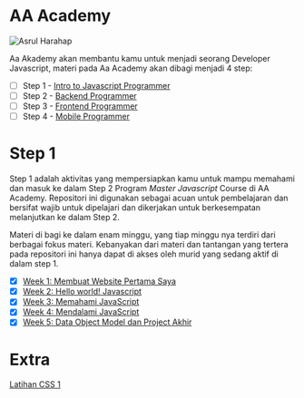 # AA Academy

![Asrul Harahap](https://avatars2.githubusercontent.com/u/15111402?s=100&v=4 "Asrul Harahap")

Aa Akademy akan membantu kamu untuk menjadi seorang Developer Javascript, materi pada Aa Academy akan dibagi menjadi 4 step:
- [ ] Step 1 - [Intro to Javascript Programmer](https://github.com/talkasrul/step-1)
- [ ] Step 2 - [Backend Programmer](https://github.com/talkasrul/step-2)
- [ ] Step 3 - [Frontend Programmer](https://github.com/talkasrul/step-3)
- [ ] Step 4 - [Mobile Programmer](https://github.com/talkasrul/step-4)

# Step 1

Step 1 adalah aktivitas yang mempersiapkan kamu untuk mampu memahami dan masuk ke dalam Step 2 Program *Master Javascript* Course di AA Academy. Repositori ini digunakan sebagai acuan untuk pembelajaran dan bersifat wajib untuk dipelajari dan dikerjakan untuk berkesempatan melanjutkan ke dalam Step 2.

Materi di bagi ke dalam enam minggu, yang tiap minggu nya terdiri dari berbagai fokus materi. Kebanyakan dari materi dan tantangan yang tertera pada repositori ini hanya dapat di akses oleh murid yang sedang aktif di dalam step 1.

- [x] [Week 1: Membuat Website Pertama Saya](./README-WEEK-1.md)
- [x] [Week 2: Hello world! Javascript](./README-WEEK-2.md)
- [x] [Week 3: Memahami JavaScript](./README-WEEK-3.md)
- [x] [Week 4: Mendalami JavaScript](./README-WEEK-4.md)
- [x] [Week 5: Data Object Model dan Project Akhir](./README-WEEK-5.md)

# Extra

[Latihan CSS 1](./layout-css.md)

